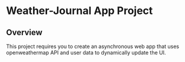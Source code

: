 # Weather-Journal App Project

## Overview
This project requires you to create an asynchronous web app that uses openweathermap API and user data to dynamically update the UI. 

